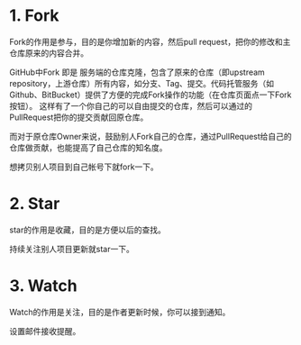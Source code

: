 # 1. Fork
Fork的作用是参与，目的是你增加新的内容，然后pull request，把你的修改和主仓库原来的内容合并。

GitHub中Fork 即是 服务端的仓库克隆，包含了原来的仓库（即upstream repository，上游仓库）所有内容，如分支、Tag、提交。代码托管服务（如Github、BitBucket）提供了方便的完成Fork操作的功能（在仓库页面点一下Fork按钮）。
这样有了一个你自己的可以自由提交的仓库，然后可以通过的PullRequest把你的提交贡献回原仓库。

而对于原仓库Owner来说，鼓励别人Fork自己的仓库，通过PullRequest给自己的仓库做贡献，也能提高了自己仓库的知名度。

想拷贝别人项目到自己帐号下就fork一下。

# 2. Star

star的作用是收藏，目的是方便以后的查找。

持续关注别人项目更新就star一下。

# 3. Watch
Watch的作用是关注，目的是作者更新时候，你可以接到通知。

设置邮件接收提醒。
